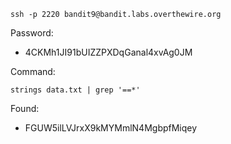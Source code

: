 ```
ssh -p 2220 bandit9@bandit.labs.overthewire.org
```

Password: 
- 4CKMh1JI91bUIZZPXDqGanal4xvAg0JM

Command:
```
strings data.txt | grep '==*'
```

Found: 
- FGUW5ilLVJrxX9kMYMmlN4MgbpfMiqey 
